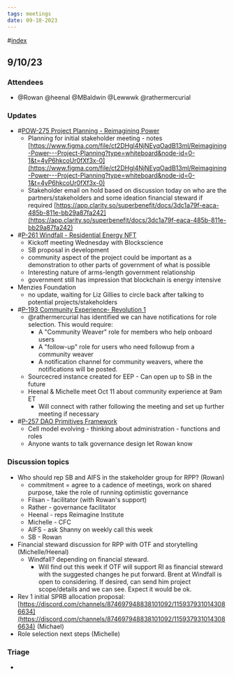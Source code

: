 ```yaml
---
tags: meetings
date: 09-10-2023
---
```

#[index](notes/general-circle/old-gc-meetings/index.md) 
## 9/10/23
### Attendees
- @Rowan  @heenal @MBaldwin @Lewwwk @rathermercurial 

### Updates
- #[POW-275 Project Planning - Reimagining Power](POW-275%20Project%20Planning%20-%20Reimagining%20Power) 
	- Planning for initial stakeholder meeting - notes  [https://www.figma.com/file/ct2DHgl4NjNEyqOadB13ml/Reimagining-Power---Project-Planning?type=whiteboard&node-id=0-1&t=4yP6hkcoUr0fXf3x-0](https://www.figma.com/file/ct2DHgl4NjNEyqOadB13ml/Reimagining-Power---Project-Planning?type=whiteboard&node-id=0-1&t=4yP6hkcoUr0fXf3x-0) 
	- Stakeholder email on hold based on discussion today on who are the partners/stakeholders and some ideation financial steward if required [https://app.clarity.so/superbenefit/docs/3dc1a79f-eaca-485b-811e-bb29a87fa242](https://app.clarity.so/superbenefit/docs/3dc1a79f-eaca-485b-811e-bb29a87fa242) 
- #[P-261 Windfall - Residential Energy NFT](P-261%20Windfall%20-%20Residential%20Energy%20NFT)
	- Kickoff meeting Wednesday with Blockscience
	- SB proposal in development
	- community aspect of the project could be important as a demonstration to other parts of government of what is possible
	- Interesting nature of arms-length government relationship
	- government still has impression that blockchain is energy intensive
- Menzies Foundation
	- no update, waiting for Liz Gillies to circle back after talking to potential projects/stakeholders
- #[P-193 Community Experience- Revolution 1](P-193%20Community%20Experience-%20Revolution%201) 
	- @rathermercurial has identified we can have notifications for role selection. This would require:
		- A "Community Weaver" role for members who help onboard users
		- A "follow-up" role for users who need followup from a community weaver
		- A notification channel for community weavers, where the notifications will be posted.
	- Sourcecred instance created for EEP - Can open up to SB in the future
	- Heenal & Michelle meet Oct 11 about community experience at 9am ET
		- Will connect with rather following the meeting and set up further meeting if necessary
- #[P-257 DAO Primitives Framework](P-257%20DAO%20Primitives%20Framework) 
	- Cell model evolving - thinking about administration - functions and roles 
	- Anyone wants to talk governance design let Rowan know

### Discussion topics
- Who should rep SB and AIFS in the stakeholder group for RPP? (Rowan)
	- commitment = agree to a cadence of meetings, work on shared purpose, take the role of running optimistic governance
	- Filsan - facilitator (with Rowan's support)
	- Rather - governance facilitator
	- Heenal - reps Reimagine Institute
	- Michelle - CFC
	- AIFS - ask Shanny on weekly call this week
	- SB - Rowan
- Financial steward discussion for RPP with OTF and storytelling (Michelle/Heenal)
	- Windfall? depending on financial steward.
		- Will find out this week if OTF will support RI as financial steward with the suggested changes he put forward. Brent at Windfall is open to considering. If desired, can send him project scope/details and we can see. Expect it would be ok.
- Rev 1 initial SPRB allocation proposal: [https://discord.com/channels/874697948838101092/1159379310143086634](https://discord.com/channels/874697948838101092/1159379310143086634) (Michael)
- Role selection next steps (Michelle)

### Triage
- 
